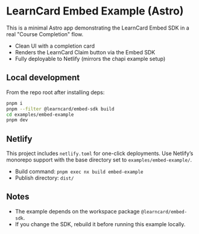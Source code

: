 # LearnCard Embed Example (Astro)

This is a minimal Astro app demonstrating the LearnCard Embed SDK in a real "Course Completion" flow.

- Clean UI with a completion card
- Renders the LearnCard Claim button via the Embed SDK
- Fully deployable to Netlify (mirrors the chapi example setup)

## Local development

From the repo root after installing deps:

```bash
pnpm i
pnpm --filter @learncard/embed-sdk build
cd examples/embed-example
pnpm dev
```

## Netlify

This project includes `netlify.toml` for one-click deployments. Use Netlify’s monorepo support with the base directory set to `examples/embed-example/`.

- Build command: `pnpm exec nx build embed-example`
- Publish directory: `dist/`

## Notes

- The example depends on the workspace package `@learncard/embed-sdk`.
- If you change the SDK, rebuild it before running this example locally.
